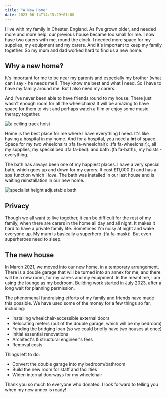 ```yaml
---
title: "A New Home"
date: 2023-06-14T14:15:29+01:00
---
```


I live with my family in Chester, England. As I've grown older, and needed more
and more help, our previous house became too small for me. I now have two carers
with me, round the clock. I needed more space for my supplies, my equipment and
my carers. And it's important to keep my family together. So my mum and dad
worked hard to find us a new home.

## Why a new home?

It's important for me to be near my parents and especially my brother (what can
I say - he needs me!). They know me best and what I need. So I have to have my
family around me. But I also need my carers.

And I've never been able to have friends round to my house. There just wasn't
enough room for all the wheelchairs! It will be amazing to have space for them
to visit and perhaps watch a film or enjoy some music therapy together.

![a ceiling track hoist](/images/track-hoist.jpg)

Home is the best place for me where I have everything I need. It's like having a
hospital in my home. And for a hospital, you need a **lot** of space. Space for
my two wheelchairs :(fa fa-wheelchair): :(fa fa-wheelchair):, all my
supplies, my special bed :(fa fa-bed): and bath :(fa fa-bath):, my hoists -
everything.

The bath has always been one of my happiest places. I have a very special bath,
which goes up and down for my carers. It cost &pound;11,000 (!) and has a spa
function which I *love*. The bath was installed in our last house and is waiting
reinstallation in our new home.

![specialist height adjustable bath](/images/astor-bannerman-bath.jpg)

## Privacy

Though we all want to live together, it can be difficult for the rest of my
family, when there are carers in the home all day and all night. It makes it
hard to have a private family life. Sometimes I'm noisy at night and wake
everyone up. My mum is basically a superhero :(fa fa-mask):.
But even superheroes need to sleep.

## The new house

In March 2021, we moved into our new home, in a temporary arrangement. There is
a double garage that will be turned into an annex for me, and there will be a
new room, for my carers and my equipment. In the meantime, I am using the lounge
as my bedroom. Building work started in July 2023, after a long wait for
planning permission.

The phenomenal fundraising efforts of my family and friends have made this
possible. We have used some of the money for a few things so far, including:

- Installing wheelchair-accessible external doors
- Relocating meters (out of the double garage, which will be my bedroom)
- Funding the bridging loan (so we could briefly have two houses at once)
- Initial essential renovations
- Architect's &amp; structural engineer's fees
- Removal costs

Things left to do:

- Convert the double garage into my bedroom/bathroom
- Build the new room for staff and facilities
- Widen internal doorways for my wheelchair

Thank you so much to everyone who donated. I look forward to telling you when my
new annex is ready!